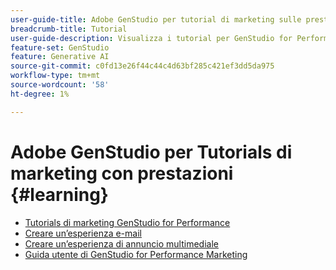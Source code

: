 ```yaml
---
user-guide-title: Adobe GenStudio per tutorial di marketing sulle prestazioni
breadcrumb-title: Tutorial
user-guide-description: Visualizza i tutorial per GenStudio for Performance Marketing, una soluzione end-to-end che consente di accelerare e semplificare la supply chain di contenuti con l'intelligenza artificiale generativa e l'automazione intelligente.
feature-set: GenStudio
feature: Generative AI
source-git-commit: c0fd13e26f44c44c4d63bf285c421ef3dd5da975
workflow-type: tm+mt
source-wordcount: '58'
ht-degree: 1%

---
```



# Adobe GenStudio per Tutorials di marketing con prestazioni {#learning}

+ [Tutorials di marketing GenStudio for Performance](tutorials.md)
+ [Creare un’esperienza e-mail](create-email-experience.md)
+ [Creare un’esperienza di annuncio multimediale](create-meta-ad.md)
+ [Guida utente di GenStudio for Performance Marketing](https://experienceleague.adobe.com/docs/genstudio/user-guide/home.html)
